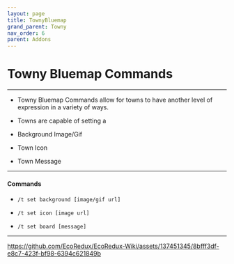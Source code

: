 ```yaml
---
layout: page
title: TownyBluemap
grand_parent: Towny
nav_order: 6
parent: Addons
---
```


# Towny Bluemap Commands #

---

 - Towny Bluemap Commands allow for towns to have another level of expression in a variety of ways.

 - Towns are capable of setting a 
  
  - Background Image/Gif
  
  - Town Icon

  - Town Message

---

#### Commands

 - `/t set background [image/gif url]`

 - `/t set icon [image url]`

 - `/t set board [message]`

---

https://github.com/EcoRedux/EcoRedux-Wiki/assets/137451345/8bfff3df-e8c7-423f-bf98-6394c621849b


